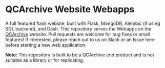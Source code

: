 QCArchive Website Webapps
========================

A full featured flask website, built with Flask, MongoDB, Alembic (if using SQL backend), and Dash.
This repository serves the Webapps on the [QCArchive](https://qcarchive.molssi.org) website.
Pull requests are welcome for bug fixes or small features!
If interested, please reach out to us on Slack or an Issue here before starting a new web application.

**Note:** This repository is built to be a QCArchive end product and is not suitable as a library or for replicating.

